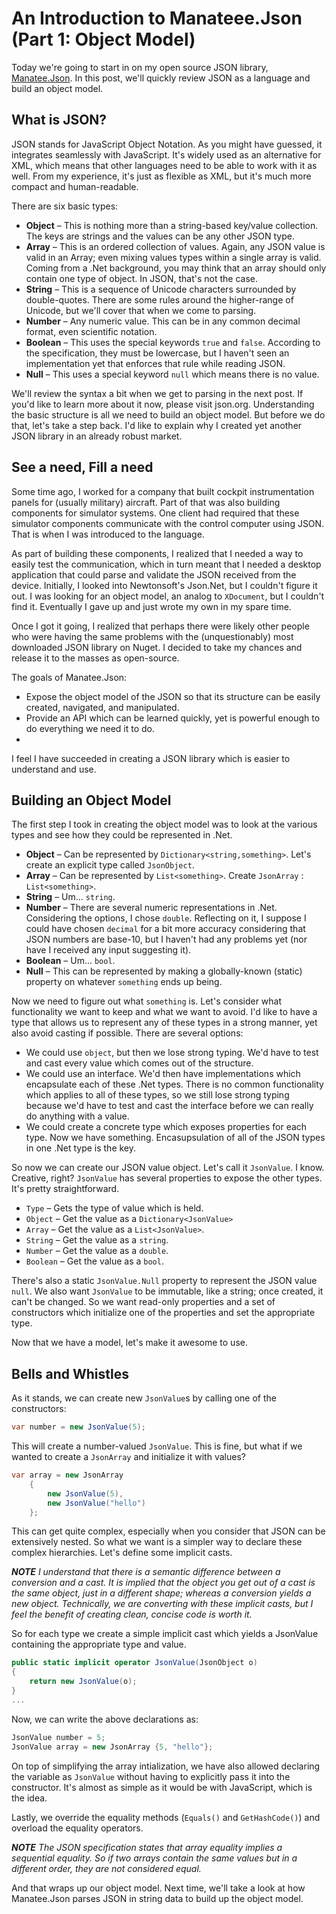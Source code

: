 # An Introduction to Manateee.Json (Part 1: Object Model)

Today we're going to start in on my open source JSON library, [Manatee.Json](https://bitbucket.org/gregsdennis/manatee.json). In this post, we'll quickly review JSON as a language and build an object model.

## What is JSON?

JSON stands for JavaScript Object Notation. As you might have guessed, it integrates seamlessly with JavaScript. It's widely used as an alternative for XML, which means that other languages need to be able to work with it as well. From my experience, it's just as flexible as XML, but it's much more compact and human-readable.

There are six basic types:

- **Object** – This is nothing more than a string-based key/value collection. The keys are strings and the values can be any other JSON type.
- **Array** – This is an ordered collection of values. Again, any JSON value is valid in an Array; even mixing values types within a single array is valid. Coming from a .Net background, you may think that an array should only contain one type of object. In JSON, that's not the case.
- **String** – This is a sequence of Unicode characters surrounded by double-quotes. There are some rules around the higher-range of Unicode, but we'll cover that when we come to parsing.
- **Number** – Any numeric value. This can be in any common decimal format, even scientific notation.
- **Boolean** – This uses the special keywords `true` and `false`. According to the specification, they must be lowercase, but I haven't seen an implementation yet that enforces that rule while reading JSON.
- **Null** – This uses a special keyword `null` which means there is no value.

We'll review the syntax a bit when we get to parsing in the next post. If you'd like to learn more about it now, please visit json.org. Understanding the basic structure is all we need to build an object model. But before we do that, let's take a step back. I'd like to explain why I created yet another JSON library in an already robust market.

## See a need, Fill a need

Some time ago, I worked for a company that built cockpit instrumentation panels for (usually military) aircraft. Part of that was also building components for simulator systems. One client had required that these simulator components communicate with the control computer using JSON. That is when I was introduced to the language.

As part of building these components, I realized that I needed a way to easily test the communication, which in turn meant that I needed a desktop application that could parse and validate the JSON received from the device. Initially, I looked into Newtonsoft's Json.<span></span>Net, but I couldn't figure it out. I was looking for an object model, an analog to `XDocument`, but I couldn't find it. Eventually I gave up and just wrote my own in my spare time.

Once I got it going, I realized that perhaps there were likely other people who were having the same problems with the (unquestionably) most downloaded JSON library on Nuget. I decided to take my chances and release it to the masses as open-source.

The goals of Manatee.Json:

- Expose the object model of the JSON so that its structure can be easily created, navigated, and manipulated.
- Provide an API which can be learned quickly, yet is powerful enough to do everything we need it to do.
- 
I feel I have succeeded in creating a JSON library which is easier to understand and use.

## Building an Object Model
The first step I took in creating the object model was to look at the various types and see how they could be represented in .Net.

- **Object** – Can be represented by `Dictionary<string,something>`. Let's create an explicit type called `JsonObject`.
- **Array** – Can be represented by `List<something>`. Create `JsonArray` : `List<something>`.
- **String** – Um... `string`.
- **Number** – There are several numeric representations in .Net. Considering the options, I chose `double`. Reflecting on it, I suppose I could have chosen `decimal` for a bit more accuracy considering that JSON numbers are base-10, but I haven't had any problems yet (nor have I received any input suggesting it).
- **Boolean** – Um... `bool`.
- **Null** – This can be represented by making a globally-known (static) property on whatever `something` ends up being.

Now we need to figure out what `something` is. Let's consider what functionality we want to keep and what we want to avoid. I'd like to have a type that allows us to represent any of these types in a strong manner, yet also avoid casting if possible. There are several options:

- We could use `object`, but then we lose strong typing. We'd have to test and cast every value which comes out of the structure.
- We could use an interface. We'd then have implementations which encapsulate each of these .Net types. There is no common functionality which applies to all of these types, so we still lose strong typing because we'd have to test and cast the interface before we can really do anything with a value.
- We could create a concrete type which exposes properties for each type. Now we have something. Encasupsulation of all of the JSON types in one .Net type is the key.

So now we can create our JSON value object. Let's call it `JsonValue`. I know. Creative, right? `JsonValue` has several properties to expose the other types. It's pretty straightforward.

- `Type` – Gets the type of value which is held.
- `Object` – Get the value as a `Dictionary<JsonValue>`
- `Array` – Get the value as a `List<JsonValue>`.
- `String` – Get the value as a `string`.
- `Number` – Get the value as a `double`.
- `Boolean` – Get the value as a `bool`.

There's also a static `JsonValue.Null` property to represent the JSON value `null`. We also want `JsonValue` to be immutable, like a string; once created, it can't be changed. So we want read-only properties and a set of constructors which initialize one of the properties and set the appropriate type.

Now that we have a model, let's make it awesome to use.

## Bells and Whistles

As it stands, we can create new `JsonValue`s by calling one of the constructors:

```c#
var number = new JsonValue(5);
```

This will create a number-valued `JsonValue`. This is fine, but what if we wanted to create a `JsonArray` and initialize it with values?

```c#
var array = new JsonArray
    {
        new JsonValue(5),
        new JsonValue("hello")
    };
```

This can get quite complex, especially when you consider that JSON can be extensively nested. So what we want is a simpler way to declare these complex hierarchies. Let's define some implicit casts.

***NOTE** I understand that there is a semantic difference between a conversion and a cast. It is implied that the object you get out of a cast is the same object, just in a different shape; whereas a conversion yields a new object. Technically, we are converting with these implicit casts, but I feel the benefit of creating clean, concise code is worth it.*

So for each type we create a simple implicit cast which yields a JsonValue containing the appropriate type and value.

```c#
public static implicit operator JsonValue(JsonObject o)
{
    return new JsonValue(o);
}
...
```

Now, we can write the above declarations as:

```c#
JsonValue number = 5;
JsonValue array = new JsonArray {5, "hello"};
```

On top of simplifying the array intialization, we have also allowed declaring the variable as `JsonValue` without having to explicitly pass it into the constructor. It's almost as simple as it would be with JavaScript, which is the idea.

Lastly, we override the equality methods (`Equals()` and `GetHashCode()`) and overload the equality operators.

***NOTE** The JSON specification states that array equality implies a sequential equality. So if two arrays contain the same values but in a different order, they are not considered equal.*

And that wraps up our object model. Next time, we'll take a look at how Manatee.Json parses JSON in string data to build up the object model.